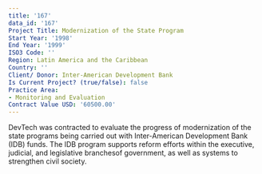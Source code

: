 ```yaml
---
title: '167'
data_id: '167'
Project Title: Modernization of the State Program
Start Year: '1998'
End Year: '1999'
ISO3 Code: ''
Region: Latin America and the Caribbean
Country: ''
Client/ Donor: Inter-American Development Bank
Is Current Project? (true/false): false
Practice Area:
- Monitoring and Evaluation
Contract Value USD: '60500.00'
---
```


DevTech was contracted to evaluate the progress of modernization of the state programs being carried out with Inter-American Development Bank (IDB) funds. The IDB program supports reform efforts within the executive, judicial, and legislative branchesof government, as well as systems to strengthen civil society.